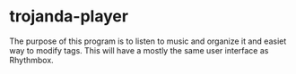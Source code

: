 # trojanda-player
The purpose of this program is to listen to music and  organize it and easiet way to modify tags. This will have a mostly the same user interface as Rhythmbox.
